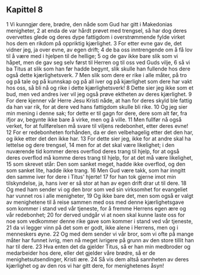## Kapittel 8

1 Vi kunngjør dere, brødre, den nåde som Gud har gitt i Makedonias menigheter,
2 at enda de var hårdt prøvet med trengsel, så har dog deres overvettes glede og deres dype fattigdom i overstrømmende fylde virket hos dem en rikdom på oppriktig kjærlighet.
3 For etter evne gav de, det vidner jeg, ja over evne, av egen drift;
4 de ba oss inntrengende om å få lov til å være med i hjelpen til de hellige;
5 og de gav ikke bare slik som vi håpet, men de gav seg selv først til Herren og til oss ved Guds vilje,
6 så vi ba Titus at slik som han før hadde begynt, slik skulle han fullende hos dere også dette kjærlighetsverk.
7 Men slik som dere er rike i alle måter, på tro og på tale og på kunnskap og på all iver og på kjærlighet som dere har vakt hos oss, så bli nå og rike i dette kjærlighetsverk!
8 Dette sier jeg ikke som et bud, men ved andres iver vil jeg også prøve ektheten av deres kjærlighet.
9 For dere kjenner vår Herre Jesu Kristi nåde, at han for deres skyld ble fattig da han var rik, for at dere ved hans fattigdom skulle bli rike.
10 Og jeg sier min mening i denne sak; for dette er til gagn for dere, dere som alt før, fra ifjor av, begynte ikke bare å virke, men og å ville.
11 Men fullfør nå også verket, for at fullførelsen må svare til viljens redebonhet, etter deres evne!
12 For er redebonheten forhånden, da er den velbehagelig etter det den har, og ikke etter det den ikke har.
13 For dette sier jeg, ikke for at andre skal ha lettelse og dere trengsel,
14 men for at det skal være likelighet; i den nuværende tid kommer deres overflod deres trang til hjelp, for at også deres overflod må komme deres trang til hjelp, for at det må være likelighet,
15 som skrevet står: Den som sanket meget, hadde ikke overflod, og den som sanket lite, hadde ikke trang.
16 Men Gud være takk, som har inngitt den samme iver for dere i Titus' hjerte!
17 for han tok gjerne imot min tilskyndelse, ja, hans iver er så stor at han av egen drift drar ut til dere.
18 Og med ham sender vi og den bror som ved sin virksomhet for evangeliet har vunnet ros i alle menigheter,
19 Og ikke bare det, men som også er valgt av menighetene til å reise sammen med oss med denne kjærlighetsgave som kommer i stand ved vår tjeneste, for å fremme Herrens egen ære og vår redebonhet;
20 for derved undgår vi at noen skal kunne laste oss for noe som vedkommer denne rike gave som kommer i stand ved vår tjeneste,
21 da vi legger vinn på det som er godt, ikke alene i Herrens, men og i menneskers øyne.
22 Og med dem sender vi vår bror, som vi ofte på mange måter har funnet ivrig, men nå meget ivrigere på grunn av den store tillit han har til dere.
23 Hva enten det da gjelder Titus, så er han min medbroder og medarbeider hos dere, eller det gjelder våre brødre, så er de menighetsutsendinger, Kristi ære.
24 Så vis dem altså sannheten av deres kjærlighet og av den ros vi har gitt dere, for menighetenes åsyn!
